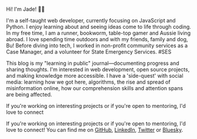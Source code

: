 Hi! I'm Jade! 👋🏻

I'm a self-taught web developer, currently focusing on JavaScript and Python. I enjoy learning about and seeing ideas come to life through coding.
In my free time, I am a runner, bookworm, table-top gamer and Aussie living abroad. I love spending time outdoors and with my friends, family and dog, Bu! Before diving into tech, I worked in non-profit community services as a Case Manager, and a volunteer for State Emergency Services. #SES

This blog is my "learning in public" journal—documenting progress and sharing thoughts. I'm interested in web development, open source projects, and making knowledge more accessible. I have a 'side-quest' with social media: learning how we got here, algorithms, the rise and spread of misinformation online, how our comprehension skills and attention spans are being affected.

If you're working on interesting projects or if you're open to mentoring, I'd love to connect

If you're working on interesting projects or if you're open to mentoring, I'd love to connect! You can find me on [GitHub](https://github.com/jade0x), [LinkedIn](https://www.linkedin.com/in/jade-garafola/), [Twitter](https://x.com/_jade0x_) or [Bluesky](https://jade0x.bsky.social).
